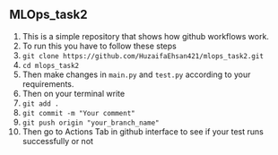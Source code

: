 ## MLOps_task2
1. This is a simple repository that shows how github workflows work.
2. To run this you have to follow these steps
3. `git clone https://github.com/HuzaifaEhsan421/mlops_task2.git`
4. `cd mlops_task2`
5. Then make changes in `main.py` and `test.py` according to your requirements.
6. Then on your terminal write
7. `git add .`
8. `git commit -m "Your comment"`
9. `git push origin "your_branch_name"`
10. Then go to Actions Tab in github interface to see if your test runs successfully or not
